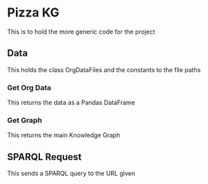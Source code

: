 # Pizza KG

This is to hold the more generic code for the project

## Data

This holds the class OrgDataFiles and the constants to the file paths

### Get Org Data

This returns the data as a Pandas DataFrame

### Get Graph

This returns the main Knowledge Graph

## SPARQL Request

This sends a SPARQL query to the URL given
